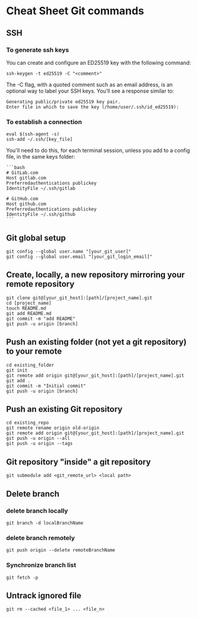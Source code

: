 # Cheat Sheet Git commands

## SSH

### To generate ssh keys

You can create and configure an ED25519 key with the following command:

    ssh-keygen -t ed25519 -C "<comment>"

The -C flag, with a quoted comment such as an email address, is an optional way to label your SSH keys.
You’ll see a response similar to:

    Generating public/private ed25519 key pair.
    Enter file in which to save the key (/home/user/.ssh/id_ed25519):

### To establish a connection

    eval $(ssh-agent -s)  
    ssh-add ~/.ssh/[key_file]  

You'll need to do this, for each terminal session, unless you add to a config file, in the same keys folder:

    ```bash
    # GitLab.com
    Host gitlab.com
    Preferredauthentications publickey
    IdentityFile ~/.ssh/gitlab

    # GitHub.com
    Host github.com
    Preferredauthentications publickey
    IdentityFile ~/.ssh/github
    ```

## Git global setup

    git config --global user.name "[your_git_user]"  
    git config --global user.email "[your_git_login_email]"  

## Create, locally, a new repository mirroring your remote repository

    git clone git@[your_git_host]:[path]/[project_name].git  
    cd [project_name]  
    touch README.md  
    git add README.md  
    git commit -m "add README"  
    git push -u origin [branch]  

## Push an existing folder (not yet a git repository) to your remote

    cd existing_folder  
    git init  
    git remote add origin git@[your_git_host]:[path]/[project_name].git  
    git add .  
    git commit -m "Initial commit"  
    git push -u origin [branch]  

## Push an existing Git repository

    cd existing_repo  
    git remote rename origin old-origin  
    git remote add origin git@[your_git_host]:[path]/[project_name].git  
    git push -u origin --all  
    git push -u origin --tags

## Git repository "inside" a git repository

    git submodule add <git_remote_url> <local path>

## Delete branch

### delete branch locally

    git branch -d localBranchName

### delete branch remotely

    git push origin --delete remoteBranchName

### Synchronize branch list

    git fetch -p

## Untrack ignored file

    git rm --cached <file_1> ... <file_n>